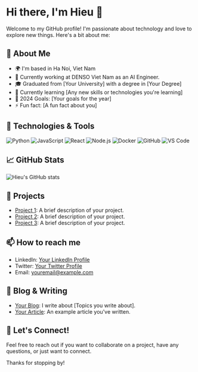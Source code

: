 # Hi there, I'm Hieu 👋

Welcome to my GitHub profile! I'm passionate about technology and love to explore new things. Here's a bit about me:

## 🚀 About Me
- 🌍 I'm based in Ha Noi, Viet Nam
- 💼 Currently working at DENSO Viet Nam as an AI Engineer.
- 🎓 Graduated from [Your University] with a degree in [Your Degree]
- 🌱 Currently learning [Any new skills or technologies you're learning]
- 🥅 2024 Goals: [Your goals for the year]
- ⚡ Fun fact: [A fun fact about you]

## 🔧 Technologies & Tools
![Python](https://img.shields.io/badge/Python-3776AB?style=for-the-badge&logo=python&logoColor=white)
![JavaScript](https://img.shields.io/badge/JavaScript-F7DF1E?style=for-the-badge&logo=javascript&logoColor=black)
![React](https://img.shields.io/badge/React-20232A?style=for-the-badge&logo=react&logoColor=61DAFB)
![Node.js](https://img.shields.io/badge/Node.js-339933?style=for-the-badge&logo=nodedotjs&logoColor=white)
![Docker](https://img.shields.io/badge/Docker-2496ED?style=for-the-badge&logo=docker&logoColor=white)
![GitHub](https://img.shields.io/badge/GitHub-181717?style=for-the-badge&logo=github&logoColor=white)
![VS Code](https://img.shields.io/badge/VS%20Code-007ACC?style=for-the-badge&logo=visual-studio-code&logoColor=white)

## 📈 GitHub Stats
![Hieu's GitHub stats](https://github-readme-stats.vercel.app/api?username=hieulhaiwork&show_icons=true&theme=radical)

## 🔭 Projects
- [Project 1](https://github.com/hieulhaiwork/project1): A brief description of your project.
- [Project 2](https://github.com/hieulhaiwork/project2): A brief description of your project.
- [Project 3](https://github.com/hieulhaiwork/project3): A brief description of your project.

## 📫 How to reach me
- LinkedIn: [Your LinkedIn Profile](https://www.linkedin.com/in/yourprofile)
- Twitter: [Your Twitter Profile](https://twitter.com/yourprofile)
- Email: [youremail@example.com](mailto:youremail@example.com)

## 📝 Blog & Writing
- [Your Blog](https://yourblog.com): I write about [Topics you write about].
- [Your Article](https://yourblog.com/article): An example article you've written.

## 💬 Let's Connect!
Feel free to reach out if you want to collaborate on a project, have any questions, or just want to connect.

Thanks for stopping by!

